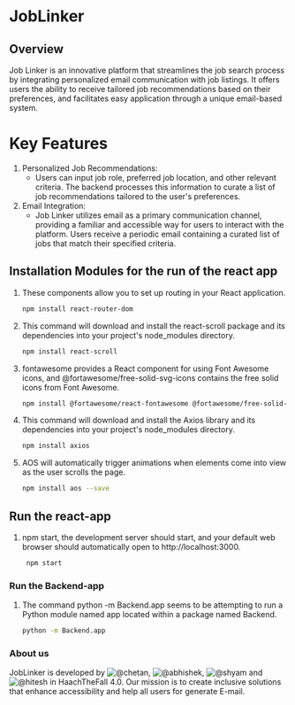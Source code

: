 # JobLinker

## Overview
Job Linker is an innovative platform that streamlines the job search process by integrating personalized email communication with job listings. It offers users the ability to receive tailored job recommendations based on their preferences, and facilitates easy application through a unique email-based system.

# Key Features

1. Personalized Job Recommendations:
   - Users can input job role, preferred job location, and other relevant criteria.
     The backend processes this information to curate a list of job recommendations tailored to the user's preferences.
2. Email Integration:
   - Job Linker utilizes email as a primary communication channel, providing a familiar and accessible way for users to interact with the platform.
     Users receive a periodic email containing a curated list of jobs that match their specified criteria.


## Installation Modules for the run of the react app
1. These components allow you to set up routing in your React application.
      ```bash
      npm install react-router-dom
2. This command will download and install the react-scroll package and its dependencies into your project's node_modules directory.
     ```bash
     npm install react-scroll
3. fontawesome provides a React component for using Font Awesome icons, and @fortawesome/free-solid-svg-icons contains the free solid icons from Font Awesome.
    ```bash
    npm install @fortawesome/react-fontawesome @fortawesome/free-solid-svg-icons
4. This command will download and install the Axios library and its dependencies into your project's node_modules directory.
    ```bash
    npm install axios
5. AOS will automatically trigger animations when elements come into view as the user scrolls the page.
    ```bash
    npm install aos --save
   
## Run the react-app
1. npm start, the development server should start, and your default web browser should automatically open to http://localhost:3000.
   ```bash
    npm start

### Run the Backend-app
1. The command python -m Backend.app seems to be attempting to run a Python module named app located within a package named Backend.
     ```bash
    python -m Backend.app

### About us
JobLinker is developed by ![@chetan](https://github.com/amMistic), ![@abhishek](https://github.com/MazeJack), ![@shyam](https://github.com/MadMax1311) and ![@hitesh](https://github.com/chavdahitesh06) in HaachTheFall 4.0. Our mission is to create inclusive solutions that enhance accessibility and help all users for generate E-mail.
